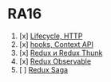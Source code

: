 # RA16

1. [x] [Lifecycle, HTTP](lifecycle)
1. [x] [hooks, Context API](hooks-context)
1. [x] [Redux и Redux Thunk](redux)
1. [x] [Redux Observable](observable)
1. [ ] [Redux Saga](saga)
